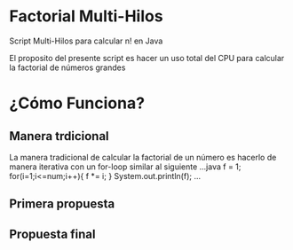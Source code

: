 # Factorial Multi-Hilos
Script Multi-Hilos para calcular n! en Java 

El proposito del presente script es hacer un uso total del CPU para calcular la factorial de números grandes

# ¿Cómo Funciona?
## 	Manera trdicional
La manera tradicional de calcular la factorial de un número es hacerlo de manera iterativa con un for-loop similar al siguiente
...java
f = 1;
for(i=1;i<=num;i++){
  f *= i;
} 
System.out.println(f);
...

##	Primera propuesta



##	Propuesta final
